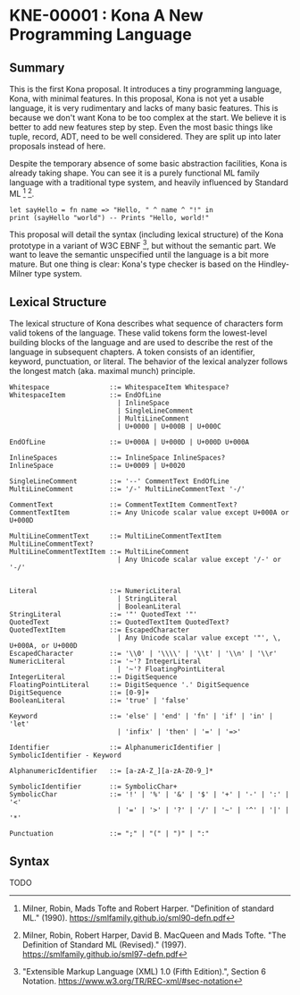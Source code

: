KNE-00001 : Kona A New Programming Language
===========================================

Summary
-------

This is the first Kona proposal. It introduces a tiny programming language,
Kona, with minimal features. In this proposal, Kona is not yet a usable
language, it is very rudimentary and lacks of many basic features. This is
because we don't want Kona to be too complex at the start. We believe it is
better to add new features step by step. Even the most basic things like tuple,
record, ADT, need to be well considered. They are split up into later proposals
instead of here.

Despite the temporary absence of some basic abstraction facilities, Kona is
already taking shape. You can see it is a purely functional ML family language
with a traditional type system, and heavily influenced by Standard ML [^1] [^2].

    let sayHello = fn name => "Hello, " ^ name ^ "!" in
    print (sayHello "world") -- Prints "Hello, world!"

This proposal will detail the syntax (including lexical structure) of the Kona
prototype in a variant of W3C EBNF [^3], but without the semantic part. We want
to leave the semantic unspecified until the language is a bit more mature. But
one thing is clear: Kona's type checker is based on the Hindley-Milner type
system.

Lexical Structure
-----------------

The lexical structure of Kona describes what sequence of characters form valid
tokens of the language. These valid tokens form the lowest-level building blocks
of the language and are used to describe the rest of the language in subsequent
chapters. A token consists of an identifier, keyword, punctuation, or literal.
The behavior of the lexical analyzer follows the longest match (aka. maximal
munch) principle.

```ebnf
Whitespace               ::= WhitespaceItem Whitespace?
WhitespaceItem           ::= EndOfLine
                           | InlineSpace
                           | SingleLineComment
                           | MultiLineComment
                           | U+0000 | U+000B | U+000C

EndOfLine                ::= U+000A | U+000D | U+000D U+000A

InlineSpaces             ::= InlineSpace InlineSpaces?
InlineSpace              ::= U+0009 | U+0020

SingleLineComment        ::= '--' CommentText EndOfLine
MultiLineComment         ::= '/-' MultiLineCommentText '-/'

CommentText              ::= CommentTextItem CommentText?
CommentTextItem          ::= Any Unicode scalar value except U+000A or U+000D

MultiLineCommentText     ::= MultiLineCommentTextItem MultiLineCommentText?
MultiLineCommentTextItem ::= MultiLineComment
                           | Any Unicode scalar value except '/-' or '-/'


Literal                  ::= NumericLiteral
                           | StringLiteral
                           | BooleanLiteral
StringLiteral            ::= '"' QuotedText '"'
QuotedText               ::= QuotedTextItem QuotedText?
QuotedTextItem           ::= EscapedCharacter
                           | Any Unicode scalar value except '"', \, U+000A, or U+000D
EscapedCharacter         ::= '\\0' | '\\\\' | '\\t' | '\\n' | '\\r'
NumericLiteral           ::= '~'? IntegerLiteral
                           | '~'? FloatingPointLiteral
IntegerLiteral           ::= DigitSequence
FloatingPointLiteral     ::= DigitSequence '.' DigitSequence
DigitSequence            ::= [0-9]+
BooleanLiteral           ::= 'true' | 'false'

Keyword                  ::= 'else' | 'end' | 'fn' | 'if' | 'in' | 'let'
                           | 'infix' | 'then' | '=' | '=>'

Identifier               ::= AlphanumericIdentifier | SymbolicIdentifier - Keyword

AlphanumericIdentifier   ::= [a-zA-Z_][a-zA-Z0-9_]*

SymbolicIdentifier       ::= SymbolicChar+
SymbolicChar             ::= '!' | '%' | '&' | '$' | '+' | '-' | ':' | '<'
                           | '=' | '>' | '?' | '/' | '~' | '^' | '|' | '*'

Punctuation              ::= ";" | "(" | ")" | ":"
```

Syntax
------

TODO

[^1]: Milner, Robin, Mads Tofte and Robert Harper. "Definition of standard ML."
      (1990). https://smlfamily.github.io/sml90-defn.pdf
[^2]: Milner, Robin, Robert Harper, David B. MacQueen and Mads Tofte. "The
      Definition of Standard ML (Revised)."  (1997).
      https://smlfamily.github.io/sml97-defn.pdf
[^3]: "Extensible Markup Language (XML) 1.0 (Fifth Edition).", Section 6
      Notation. https://www.w3.org/TR/REC-xml/#sec-notation
